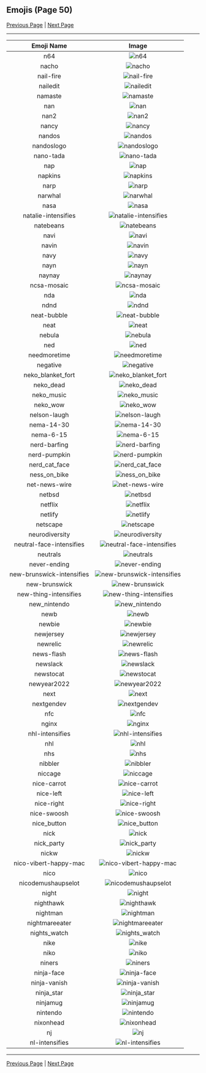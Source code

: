 
  ## Emojis (Page 50)

  [Previous Page](/docs/hashicorp/page-m-0049.md)
   | [Next Page](/docs/hashicorp/page-n-0051.md)

  <hr />

  |Emoji Name|Image|
  | :-: | :-: |
  |n64| ![n64](/emojis/hashicorp/n64.gif)|
  |nacho| ![nacho](/emojis/hashicorp/nacho.png)|
  |nail-fire| ![nail-fire](/emojis/hashicorp/nail-fire.png)|
  |nailedit| ![nailedit](/emojis/hashicorp/nailedit.png)|
  |namaste| ![namaste](/emojis/hashicorp/namaste.jpg)|
  |nan| ![nan](/emojis/hashicorp/nan.png)|
  |nan2| ![nan2](/emojis/hashicorp/nan2.png)|
  |nancy| ![nancy](/emojis/hashicorp/nancy.png)|
  |nandos| ![nandos](/emojis/hashicorp/nandos.png)|
  |nandoslogo| ![nandoslogo](/emojis/hashicorp/nandoslogo.png)|
  |nano-tada| ![nano-tada](/emojis/hashicorp/nano-tada.png)|
  |nap| ![nap](/emojis/hashicorp/nap.jpg)|
  |napkins| ![napkins](/emojis/hashicorp/napkins.png)|
  |narp| ![narp](/emojis/hashicorp/narp.gif)|
  |narwhal| ![narwhal](/emojis/hashicorp/narwhal.png)|
  |nasa| ![nasa](/emojis/hashicorp/nasa.png)|
  |natalie-intensifies| ![natalie-intensifies](/emojis/hashicorp/natalie-intensifies.gif)|
  |natebeans| ![natebeans](/emojis/hashicorp/natebeans.png)|
  |navi| ![navi](/emojis/hashicorp/navi.png)|
  |navin| ![navin](/emojis/hashicorp/navin.jpg)|
  |navy| ![navy](/emojis/hashicorp/navy.png)|
  |nayn| ![nayn](/emojis/hashicorp/nayn.gif)|
  |naynay| ![naynay](/emojis/hashicorp/naynay.jpg)|
  |ncsa-mosaic| ![ncsa-mosaic](/emojis/hashicorp/ncsa-mosaic.png)|
  |nda| ![nda](/emojis/hashicorp/nda.png)|
  |ndnd| ![ndnd](/emojis/hashicorp/ndnd.png)|
  |neat-bubble| ![neat-bubble](/emojis/hashicorp/neat-bubble.gif)|
  |neat| ![neat](/emojis/hashicorp/neat.png)|
  |nebula| ![nebula](/emojis/hashicorp/nebula.jpg)|
  |ned| ![ned](/emojis/hashicorp/ned.png)|
  |needmoretime| ![needmoretime](/emojis/hashicorp/needmoretime.jpg)|
  |negative| ![negative](/emojis/hashicorp/negative.png)|
  |neko_blanket_fort| ![neko_blanket_fort](/emojis/hashicorp/neko_blanket_fort.png)|
  |neko_dead| ![neko_dead](/emojis/hashicorp/neko_dead.png)|
  |neko_music| ![neko_music](/emojis/hashicorp/neko_music.gif)|
  |neko_wow| ![neko_wow](/emojis/hashicorp/neko_wow.png)|
  |nelson-laugh| ![nelson-laugh](/emojis/hashicorp/nelson-laugh.png)|
  |nema-14-30| ![nema-14-30](/emojis/hashicorp/nema-14-30.png)|
  |nema-6-15| ![nema-6-15](/emojis/hashicorp/nema-6-15.png)|
  |nerd-barfing| ![nerd-barfing](/emojis/hashicorp/nerd-barfing.png)|
  |nerd-pumpkin| ![nerd-pumpkin](/emojis/hashicorp/nerd-pumpkin.png)|
  |nerd_cat_face| ![nerd_cat_face](/emojis/hashicorp/nerd_cat_face.png)|
  |ness_on_bike| ![ness_on_bike](/emojis/hashicorp/ness_on_bike.gif)|
  |net-news-wire| ![net-news-wire](/emojis/hashicorp/net-news-wire.png)|
  |netbsd| ![netbsd](/emojis/hashicorp/netbsd.png)|
  |netflix| ![netflix](/emojis/hashicorp/netflix.jpg)|
  |netlify| ![netlify](/emojis/hashicorp/netlify.png)|
  |netscape| ![netscape](/emojis/hashicorp/netscape.gif)|
  |neurodiversity| ![neurodiversity](/emojis/hashicorp/neurodiversity.png)|
  |neutral-face-intensifies| ![neutral-face-intensifies](/emojis/hashicorp/neutral-face-intensifies.gif)|
  |neutrals| ![neutrals](/emojis/hashicorp/neutrals.png)|
  |never-ending| ![never-ending](/emojis/hashicorp/never-ending.png)|
  |new-brunswick-intensifies| ![new-brunswick-intensifies](/emojis/hashicorp/new-brunswick-intensifies.gif)|
  |new-brunswick| ![new-brunswick](/emojis/hashicorp/new-brunswick.png)|
  |new-thing-intensifies| ![new-thing-intensifies](/emojis/hashicorp/new-thing-intensifies.gif)|
  |new_nintendo| ![new_nintendo](/emojis/hashicorp/new_nintendo.png)|
  |newb| ![newb](/emojis/hashicorp/newb.jpg)|
  |newbie| ![newbie](/emojis/hashicorp/newbie.jpg)|
  |newjersey| ![newjersey](/emojis/hashicorp/newjersey.png)|
  |newrelic| ![newrelic](/emojis/hashicorp/newrelic.png)|
  |news-flash| ![news-flash](/emojis/hashicorp/news-flash.gif)|
  |newslack| ![newslack](/emojis/hashicorp/newslack.png)|
  |newstocat| ![newstocat](/emojis/hashicorp/newstocat.png)|
  |newyear2022| ![newyear2022](/emojis/hashicorp/newyear2022.gif)|
  |next| ![next](/emojis/hashicorp/next.jpg)|
  |nextgendev| ![nextgendev](/emojis/hashicorp/nextgendev.png)|
  |nfc| ![nfc](/emojis/hashicorp/nfc.png)|
  |nginx| ![nginx](/emojis/hashicorp/nginx.png)|
  |nhl-intensifies| ![nhl-intensifies](/emojis/hashicorp/nhl-intensifies.gif)|
  |nhl| ![nhl](/emojis/hashicorp/nhl.png)|
  |nhs| ![nhs](/emojis/hashicorp/nhs.png)|
  |nibbler| ![nibbler](/emojis/hashicorp/nibbler.png)|
  |niccage| ![niccage](/emojis/hashicorp/niccage.png)|
  |nice-carrot| ![nice-carrot](/emojis/hashicorp/nice-carrot.png)|
  |nice-left| ![nice-left](/emojis/hashicorp/nice-left.png)|
  |nice-right| ![nice-right](/emojis/hashicorp/nice-right.png)|
  |nice-swoosh| ![nice-swoosh](/emojis/hashicorp/nice-swoosh.png)|
  |nice_button| ![nice_button](/emojis/hashicorp/nice_button.png)|
  |nick| ![nick](/emojis/hashicorp/nick.jpg)|
  |nick_party| ![nick_party](/emojis/hashicorp/nick_party.gif)|
  |nickw| ![nickw](/emojis/hashicorp/nickw.png)|
  |nico-vibert-happy-mac| ![nico-vibert-happy-mac](/emojis/hashicorp/nico-vibert-happy-mac.jpg)|
  |nico| ![nico](/emojis/hashicorp/nico.png)|
  |nicodemushaupselot| ![nicodemushaupselot](/emojis/hashicorp/nicodemushaupselot.png)|
  |night| ![night](/emojis/hashicorp/night.gif)|
  |nighthawk| ![nighthawk](/emojis/hashicorp/nighthawk.png)|
  |nightman| ![nightman](/emojis/hashicorp/nightman.png)|
  |nightmareeater| ![nightmareeater](/emojis/hashicorp/nightmareeater.gif)|
  |nights_watch| ![nights_watch](/emojis/hashicorp/nights_watch.png)|
  |nike| ![nike](/emojis/hashicorp/nike.png)|
  |niko| ![niko](/emojis/hashicorp/niko.jpg)|
  |niners| ![niners](/emojis/hashicorp/niners.png)|
  |ninja-face| ![ninja-face](/emojis/hashicorp/ninja-face.png)|
  |ninja-vanish| ![ninja-vanish](/emojis/hashicorp/ninja-vanish.gif)|
  |ninja_star| ![ninja_star](/emojis/hashicorp/ninja_star.png)|
  |ninjamug| ![ninjamug](/emojis/hashicorp/ninjamug.png)|
  |nintendo| ![nintendo](/emojis/hashicorp/nintendo.png)|
  |nixonhead| ![nixonhead](/emojis/hashicorp/nixonhead.png)|
  |nj| ![nj](/emojis/hashicorp/nj.png)|
  |nl-intensifies| ![nl-intensifies](/emojis/hashicorp/nl-intensifies.gif)|

  <hr/>
  
  [Previous Page](/docs/hashicorp/page-m-0049.md)
   | [Next Page](/docs/hashicorp/page-n-0051.md)
